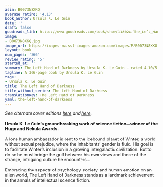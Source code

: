 ```yaml
---
asin: B0073N8XKQ
average_rating: '4.10'
book_author: Ursula K. Le Guin
date: ''
draft: false
goodreads_link: https://www.goodreads.com/book/show/118028.The_Left_Hand_of_Darkness
image:
- B0073N8XKQ.jpg
image_url: https://images-na.ssl-images-amazon.com/images/P/B0073N8XKQ.01._SCLZZZZZZZ.jpg
layout: book
num_pages: '366'
review_rating: '5'
started_at: ''
summary: The Left Hand of Darkness by Ursula K. Le Guin - rated 4.10/5 on Goodreads
tagline: A 366-page book by Ursula K. Le Guin
tags:
- Ursula K. Le Guin
title: The Left Hand of Darkness
title_without_series: The Left Hand of Darkness
translationKey: The Left Hand of Darkness
yaml: the-left-hand-of-darkness
---
```


<i>See alternate cover editions <a href="https://www.goodreads.com/book/show/13601629-the-left-hand-of-darkness" rel="nofollow noopener">here</a> and <a href="https://www.goodreads.com/book/show/20779009-the-left-hand-of-darkness" rel="nofollow noopener">here</a>.</i><br /><br /><b>Ursula K. Le Guin’s groundbreaking work of science fiction—winner of the Hugo and Nebula Awards.</b><br /><br />A lone human ambassador is sent to the icebound planet of Winter, a world without sexual prejudice, where the inhabitants’ gender is fluid. His goal is to facilitate Winter’s inclusion in a growing intergalactic civilization. But to do so he must bridge the gulf between his own views and those of the strange, intriguing culture he encounters...<br /><br />Embracing the aspects of psychology, society, and human emotion on an alien world, The Left Hand of Darkness stands as a landmark achievement in the annals of intellectual science fiction.